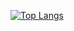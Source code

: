 [![Top Langs](https://github-readme-stats.vercel.app/api/top-langs/?username=cx-suraj&layout=compact&theme=vision-friendly-dark)](https://github.com/cx-suraj/github-readme-stats)
